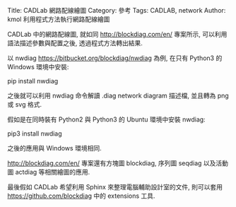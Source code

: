 Title: CADLab 網路配線繪圖
Category: 參考
Tags: CADLAB, network
Author: kmol
利用程式方法執行網路配線繪圖

<!-- PELICAN_END_SUMMARY -->

CADLab 中的網路配線圖, 就如同 <a href="http://blockdiag.com/en/">http://blockdiag.com/en/</a> 專案所示, 可以利用語法描述參數與配置之後, 透過程式方法轉出結果.

以 nwdiag <a href="https://bitbucket.org/blockdiag/nwdiag">https://bitbucket.org/blockdiag/nwdiag</a> 為例, 在只有 Python3 的 Windows 環境中安裝:

pip install nwdiag

之後就可以利用 nwdiag 命令解讀 .diag network diagram 描述檔, 並且轉為 png 或 svg 格式.

假如是在同時裝有 Python2 與 Python3 的 Ubuntu 環境中安裝 nwdiag:

pip3 install nwdiag

之後的應用與 Windows 環境相同.

<a href="http://blockdiag.com/en/">http://blockdiag.com/en/</a> 專案還有方塊圖 blockdiag, 序列圖 seqdiag 以及活動圖 actdiag 等相關繪圖的應用.

最後假如 CADLab 希望利用 Sphinx 來整理電腦輔助設計室的文件, 則可以套用 <a href="https://github.com/blockdiag">https://github.com/blockdiag</a> 中的 extensions 工具.

